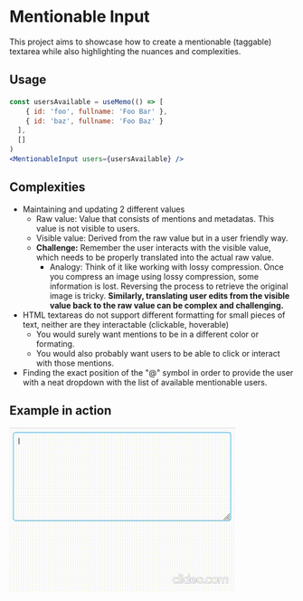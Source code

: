 # Mentionable Input

This project aims to showcase how to create a mentionable (taggable) textarea while also highlighting the nuances and complexities.

## Usage
```jsx
const usersAvailable = useMemo(() => [
    { id: 'foo', fullname: 'Foo Bar' },
    { id: 'baz', fullname: 'Foo Baz' }
  ],
  []
)
<MentionableInput users={usersAvailable} />
```

## Complexities

- Maintaining and updating 2 different values
  - Raw value: Value that consists of mentions and metadatas. This value is not visible to users.
  - Visible value: Derived from the raw value but in a user friendly way.
  - <strong>Challenge:</strong> Remember the user interacts with the visible value, which needs to be properly translated into the actual raw value.
    - Analogy: Think of it like working with lossy compression. Once you compress an image using lossy compression, some information is lost. Reversing the process to retrieve the original image is tricky. <strong>Similarly, translating user edits from the visible value back to the raw value can be complex and challenging.</strong>
- HTML textareas do not support different formatting for small pieces of text, neither are they interactable (clickable, hoverable)
  - You would surely want mentions to be in a different color or formating.
  - You would also probably want users to be able to click or interact with those mentions.
- Finding the exact position of the "@" symbol in order to provide the user with a neat dropdown with the list of available mentionable users.

## Example in action

<img src="./example.gif" alt="Example in action" />

